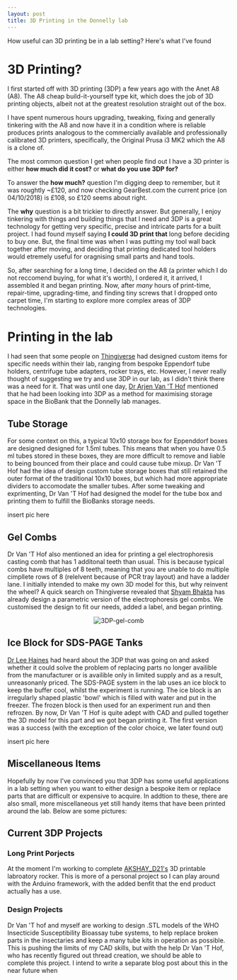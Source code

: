 ```yaml
---
layout: post
title: 3D Printing in the Donnelly lab
---
```


How useful can 3D printing be in a lab setting? Here's what I've found

# 3D Printing?

I first started off with 3D printing (3DP) a few years ago with the Anet A8 (A8). The A8 cheap build-it-yourself type kit, which does the job of 3D printing objects, albeit not at the greatest resolution straight out of the box. 

I have spent numerous hours upgrading, tweaking, fixing and generally tinkering with the A8 and now have it in a condition where is reliable produces prints analogous to the commercially available and professionally calibrated 3D printers, specifically, the Original Prusa i3 MK2 which the A8 is a clone of.

The most common question I get when people find out I have a 3D printer is either **how much did it cost?** or **what do you use 3DP for?**

To answer the **how much?** question I'm digging deep to remember, but it was roughtly ~£120, and now checking GearBest.com the current price (on 04/10/2018) is £108, so £120 seems about right. 

The **why** question is a bit trickier to directly answer. But generally, I enjoy tinkering with things and building things that I need and 3DP is a great technology for getting very specific, precise and intricate parts for a built project. I had found myself saying **I could 3D print that** long before deciding to buy one. But, the final time was when I was putting my tool wall back together after moving, and deciding that printing dedicated tool holders would etremely useful for oragnising small parts and hand tools. 

So, after searching for a long time, I decided on the A8 (a printer which I do not reccomend buying, for what it's worth), I ordered it, it arrived, I assembled it and began printing. Now, after _many_ hours of print-time, repair-time, upgrading-time,  and finding tiny screws that I dropped onto carpet time, I'm starting to explore more complex areas of 3DP technologies. 

# Printing in the lab

I had seen that some people on [Thingiverse](http://thingiverse.com) had designed custom items for specific needs within their lab, ranging from bespoke Eppendorf tube holders, centrifuge tube adapters, rocker trays, etc. However, I never really thought of suggesting we try and use 3DP in our lab, as I didn't think there was a need for it. That was until one day, [Dr Arjen Van 'T Hof](https://www.lstmed.ac.uk/about/people) mentioned that he had been looking into 3DP as a method for maximising storage space in the BioBank that the Donnelly lab manages.

## Tube Storage

For some context on this, a typical 10x10 storage box for Eppenddorf boxes are designed designed for 1.5ml tubes. This means that when you have 0.5 ml tubes stored in these boxes, they are more difficult to remove and liable to being bounced from their place and could cause tube mixup. Dr Van 'T Hof had the idea of design custom tube storage boxes that still retained the outer format of the traditional 10x10 boxes, but which had more appropriate dividers to accomodate the smaller tubes. After some tweaking and exprimenting, Dr Van 'T Hof had designed the model for the tube box and printing them to fulfill the BioBanks storage needs.

insert pic here

## Gel Combs

Dr Van 'T Hof also mentioned an idea for printing a gel electrophoresis casting comb that has 1 additonal teeth than usual. This is because typical combs have multiples of 8 teeth, meaning that you are unable to do multiple cimpllete rows of 8 (relelvent because of PCR tray layout) and have a ladder lane. I initially intended to make my own 3D model for this, but why reinvent the wheel? A quick search on Thingiverse revealed that [Shyam Bhakta](https://www.thingiverse.com/shyambhakta/about) has already design a parametric version of the electrophoresis gel combs. We customised the design to fit our needs, added a label, and began printing. 

<p align="center">
  <img src="/images3dp-gel-comb.jpg" alt="3DP-gel-comb"/>
</p>


## Ice Block for SDS-PAGE Tanks

[Dr Lee Haines](https://www.lstmed.ac.uk/about/people/dr-lee-haines) had heard about the 3DP that was going on and asked whether it could solve the problem of replacing parts no longer availible from the manufacturer or is availible only in limited supply and as a result, unreasonanly priced. The SDS-PAGE system in the lab uses an ice block to keep the buffer cool, whilst the experiment is running. The ice block is an irregularly shaped plastic 'bowl' which is filled with water and put in the freezer. The frozen block is then used for an experiment run and then refrozen. By now, Dr Van 'T Hof is quite adept with CAD and pulled together the 3D model for this part and we got began printing it. The first version was a success (with the exception of the color choice, we later found out)

insert pic here 

## Miscellaneous Items

Hopefully by now I've convinced you that 3DP has some useful applications in a lab setting when you want to either design a bespoke item or replace parts that are difficult or expensive to acquire. In addtion to these, there are also small, more miscellaneous yet still handy items that have been printed around the lab. Below are some pictures:

## Current 3DP Projects

### Long Print Porjects 
At the moment I'm working to complete [AKSHAY_D21's](https://www.thingiverse.com/thing:2948680) 3D printable labroatory rocker. This is more of a personal project so I can play around with the Arduino framework, with the added benfit that the end product actually has a use. 

### Design Projects 
Dr Van 'T hof and myself are working to design .STL models of the WHO Insecticide Susceptibility Bioassay tube systems, to help replace broken parts in the insectaries and keep a many tube kits in operation as possible. This is pushing the limits of my CAD skills, but with the help Dr Van 'T Hof, who has recently figured out thread creation, we should be able to complete this project. I intend to write a separate blog post about this in the near future when 
